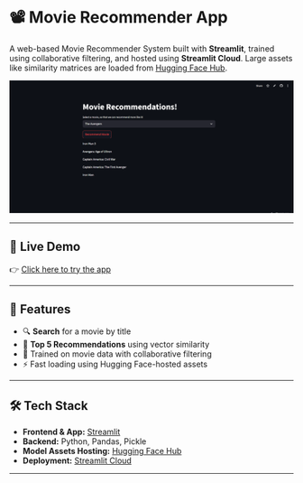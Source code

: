 # 📽️ Movie Recommender App

A web-based Movie Recommender System built with **Streamlit**, trained using collaborative filtering, and hosted using **Streamlit Cloud**. Large assets like similarity matrices are loaded from [Hugging Face Hub](https://huggingface.co/).

![App Screenshot](https://github.com/varunsathaye/movie-recommender/blob/main/ss.png)

---

## 🔗 Live Demo

👉 [Click here to try the app](https://igivemovies.streamlit.app)

---

## 🚀 Features

- 🔍 **Search** for a movie by title
- 🎯 **Top 5 Recommendations** using vector similarity
- 🧠 Trained on movie data with collaborative filtering
- ⚡ Fast loading using Hugging Face-hosted assets

---

## 🛠️ Tech Stack

- **Frontend & App:** [Streamlit](https://streamlit.io/)
- **Backend:** Python, Pandas, Pickle
- **Model Assets Hosting:** [Hugging Face Hub](https://huggingface.co/)
- **Deployment:** [Streamlit Cloud](https://streamlit.io/cloud)

---
